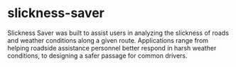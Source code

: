 # slickness-saver

Slickness Saver was built to assist users in analyzing the slickness of roads and weather conditions along a given route. Applications range from helping roadside assistance personnel better respond in harsh weather conditions, to designing a safer passage for common drivers.
